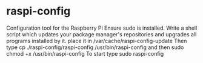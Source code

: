 raspi-config
============

Configuration tool for the Raspberry Pi
Ensure sudo is installed.
Write a shell script which updates your package manager's repositories and upgrades all programs installed by it. place it in /var/cache/raspi-config-update
Then type cp ./raspi-config/raspi-config /usr/bin/raspi-config and then sudo chmod +x /usr/bin/raspi-config
To start type sudo raspi-config
